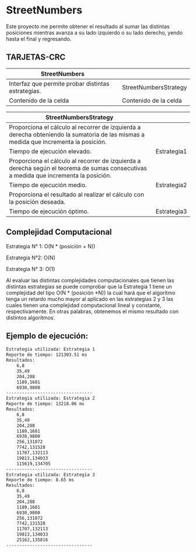 # StreetNumbers
Este proyecto me permite obtener el resultado al sumar las distintas posiciones mientras avanza a su lado izquierdo  o su lado derecho, yendo hasta el final y regresando.

## TARJETAS-CRC


| StreetNumbers | |
| ------------- | ------------- |
| Interfaz que permite probar distintas  estrategias.  | StreetNumbersStrategy  |
| Contenido de la celda  | Contenido de la celda  |


| StreetNumbersStrategy | |
| ------------- | ------------- |
| Proporciona el cálculo al recorrer de izquierda a derecha obteniendo la sumatoria de las mismas a medida que incrementa la posición.
Tiempo de ejecución elevado.  | Estrategia1  |
| Proporciona el cálculo al recorrer de izquierda a derecha según el teorema de sumas consecutivas a medida que incrementa la posición. 
Tiempo de ejecución medio. | Estrategia2 |
| Proporciona el resultado al realizar el cálculo con la posición deseada.
Tiempo de ejecución óptimo. | Estrategia3 |


## Complejidad Computacional

Estrategia N° 1:
O(N * (posición + N))

Estrategia N°2:
O(N)

Estrategia N° 3:
O(1)

Al evaluar las distintas complejidades computacionales que tienen las distintas estrategias se puede comprobar que la Estrategia 1 tiene un complejidad del tipo O(N * (posición *N)) la cual hará que el algoritmo tenga un retardo mucho mayor al aplicado en las estrategias 2 y 3 las cuales tienen una complejidad computacional lineal y constante, respectivamente. En otras palabras, obtenemos el mismo resultado con distintos algoritmos.

## Ejemplo de ejecución:

```bash
Estrategia utilizada: Estrategia 1
Reporte de tiempo: 121303.51 ms
Resultados: 
	6,8
	35,49
	204,288
	1189,1681
	6930,9800
---------------------------------
Estrategia utilizada: Estrategia 2
Reporte de tiempo: 13218.06 ms
Resultados: 
	6,8
	35,49
	204,288
	1189,1681
	6930,9800
	256,131072
	7742,131528
	11707,132113
	19813,134033
	115619,134705
---------------------------------
Estrategia utilizada: Estrategia 3
Reporte de tiempo: 8.65 ms
Resultados: 
	6,8
	35,49
	204,288
	1189,1681
	6930,9800
	256,131072
	7742,131528
	11707,132113
	19813,134033
	25162,135816
---------------------------------
```
